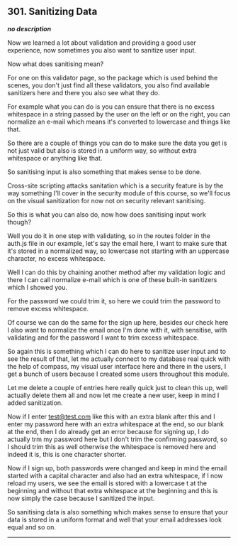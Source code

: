 ## 301. Sanitizing Data

<strong><em>no description</em></strong>

Now we learned a lot about validation and providing a good user experience, now
sometimes you also want to sanitize user input. 

Now what does sanitising mean? 

For one on this validator page, so the package which is used behind the scenes,
you don't just find all these validators, you also find available sanitizers
here and there you also see what they do. 

For example what you can do is you can ensure that there is no excess whitespace
in a string passed by the user on the left or on the right, you can normalize an
e-mail which means it's converted to lowercase and things like that. 

So there are a couple of things you can do to make sure the data you get is not
just valid but also is stored in a uniform way, so without extra whitespace or
anything like that. 

So sanitising input is also something that makes sense to be done. 

Cross-site scripting attacks sanitation which is a security feature is by the
way something I'll cover in the security module of this course, so we'll focus
on the visual sanitization for now not on security relevant sanitising. 

So this is what you can also do, now how does sanitising input work though? 

Well you do it in one step with validating, so in the routes folder in the
auth.js file in our example, let's say the email here, I want to make sure that
it's stored in a normalized way, so lowercase not starting with an uppercase
character, no excess whitespace. 

Well I can do this by chaining another method after my validation logic and
there I can call normalize e-mail which is one of these built-in sanitizers
which I showed you. 

For the password we could trim it, so here we could trim the password to remove
excess whitespace. 

Of course we can do the same for the sign up here, besides our check here I also
want to normalize the email once I'm done with it, with sensitise, with
validating and for the password I want to trim excess whitespace. 

So again this is something which I can do here to sanitize user input and to see
the result of that, let me actually connect to my database real quick with the
help of compass, my visual user interface here and there in the users, I get a
bunch of users because I created some users throughout this module. 

Let me delete a couple of entries here really quick just to clean this up, well
actually delete them all and now let me create a new user, keep in mind I added
sanitization. 

Now if I enter test@test.com like this with an extra blank after this and I
enter my password here with an extra whitespace at the end, so our blank at the
end, then I do already get an error because for signing up, I do actually trm my
password here but I don't trim the confirming password, so I should trim this as
well otherwise the whitespace is removed here and indeed it is, this is one
character shorter. 

Now if I sign up, both passwords were changed and keep in mind the email started
with a capital character and also had an extra whitespace, if I now reload my
users, we see the email is stored with a lowercase t at the beginning and
without that extra whitespace at the beginning and this is now simply the case
because I sanitized the input. 

So sanitising data is also something which makes sense to ensure that your data
is stored in a uniform format and well that your email addresses look equal and
so on. 

---